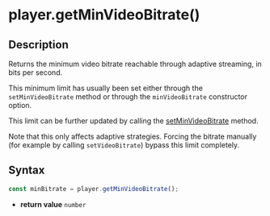 # player.getMinVideoBitrate()

## Description

Returns the minimum video bitrate reachable through adaptive streaming, in bits
per second.

This minimum limit has usually been set either through the `setMinVideoBitrate`
method or through the `minVideoBitrate` constructor option.

This limit can be further updated by calling the
[setMinVideoBitrate](./setMinVideoBitrate.md) method.

Note that this only affects adaptive strategies. Forcing the bitrate manually
(for example by calling `setVideoBitrate`) bypass this limit completely.

## Syntax

```js
const minBitrate = player.getMinVideoBitrate();
```

 - **return value** `number`
